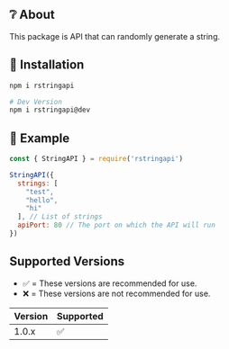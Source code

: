 ## ❔ About
This package is API that can randomly generate a string.
## 🏁 Installation
```sh
npm i rstringapi

# Dev Version
npm i rstringapi@dev
```
## 💬 Example
```js
const { StringAPI } = require('rstringapi')

StringAPI({
  strings: [
    "test",
    "hello",
    "hi"
  ], // List of strings
  apiPort: 80 // The port on which the API will run
})
```

## Supported Versions
- ✅ = These versions are recommended for use.
- ❌ = These versions are not recommended for use.

| Version | Supported          |
| ------- | ------------------ |
| 1.0.x   | :white_check_mark: |
